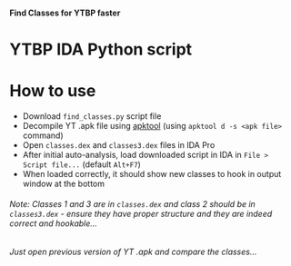 #### Find Classes for YTBP faster

# YTBP IDA Python script
# How to use
- Download `find_classes.py` script file
- Decompile YT .apk file using [apktool](https://ibotpeaches.github.io/Apktool/) (using `apktool d -s <apk file>` command)
- Open `classes.dex` and `classes3.dex` files in IDA Pro
- After initial auto-analysis, load downloaded script in IDA in `File > Script file...` (default `Alt+F7`)
- When loaded correctly, it should show new classes to hook in output window at the bottom

###### Note: Classes 1 and 3 are in `classes.dex` and class 2 should be in `classes3.dex` - ensure they have proper structure and they are indeed correct and hookable...
###### Just open previous version of YT .apk and compare the classes...
